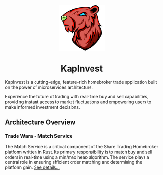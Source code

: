 <p align="center">
    <img src="assets/logo.svg" width="150" />
</p>

<h1 align="center">KapInvest</h1>

KapInvest is a cutting-edge, feature-rich homebroker trade application built on the power of microservices architecture. 

Experience the future of trading with real-time buy and sell capabilities, providing instant access to market fluctuations and empowering users to make informed investment decisions.

## Architecture Overview

### Trade Wara - Match Service

The Match Service is a critical component of the Share Trading Homebroker platform written in Rust. Its primary responsibility is to match buy and sell orders in real-time using a min/max heap algorithm. The service plays a central role in ensuring efficient order matching and determining the platform gain.
[See details...](./trade-wara/INDEX.md)

